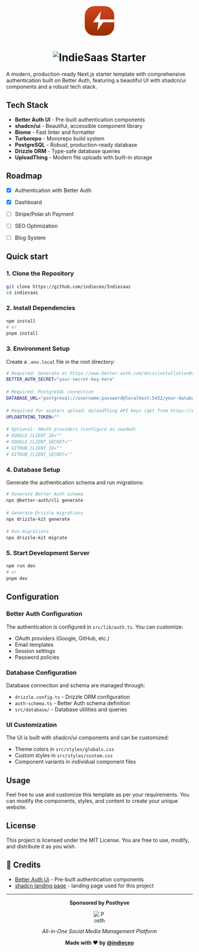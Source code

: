 <div align="center">
  <img src="public/logo.svg" alt="IndieSaas Starter Logo" width="80" height="80">
  <h1>
    <picture>
      <img src="https://readme-typing-svg.demolab.com?font=Poppins&weight=600&size=42&duration=1&pause=1000&color=D14424&center=true&vCenter=true&width=435&lines=IndieSaas+Starter" alt="IndieSaas Starter" />
    </picture>
  </h1>
</div>


A modern, production-ready Next.js starter template with comprehensive authentication built on Better Auth, featuring a beautiful UI with shadcn/ui components and a robust tech stack.

## Tech Stack

- **Better Auth UI** - Pre-built authentication components
- **shadcn/ui** - Beautiful, accessible component library
- **Biome** - Fast linter and formatter
- **Turborepo** - Monorepo build system
- **PostgreSQL** - Robust, production-ready database
- **Drizzle ORM** - Type-safe database queries
- **UploadThing** - Modern file uploads with built-in storage


## Roadmap

- [x] Authentication with Better Auth
- [x] Dashboard
- [ ] Stripe/Polar.sh Payment
- [ ] SEO Optimization
- [ ] Blog System



##  Quick start

### 1. Clone the Repository
```bash
git clone https://github.com/indieceo/Indiesaas
cd indiesaas
```

### 2. Install Dependencies
```bash
npm install
# or
pnpm install
```

### 3. Environment Setup
Create a `.env.local` file in the root directory:

```bash
# Required: Generate at https://www.better-auth.com/docs/installation#set-environment-variables
BETTER_AUTH_SECRET="your-secret-key-here"

# Required: PostgreSQL connection 
DATABASE_URL="postgresql://username:password@localhost:5432/your-database"

# Required for avatars upload: UploadThing API keys (get from https://uploadthing.com/dashboard)
UPLOADTHING_TOKEN="" 

# Optional: OAuth providers (configure as needed)
# GOOGLE_CLIENT_ID=""
# GOOGLE_CLIENT_SECRET=""
# GITHUB_CLIENT_ID=""
# GITHUB_CLIENT_SECRET=""
```

### 4. Database Setup
Generate the authentication schema and run migrations:

```bash
# Generate Better Auth schema
npx @better-auth/cli generate

# Generate Drizzle migrations
npx drizzle-kit generate

# Run migrations
npx drizzle-kit migrate
```

### 5. Start Development Server
```bash
npm run dev
# or
pnpm dev
```

##  Configuration

### Better Auth Configuration
The authentication is configured in `src/lib/auth.ts`. You can customize:
- OAuth providers (Google, GitHub, etc.)
- Email templates
- Session settings
- Password policies

### Database Configuration
Database connection and schema are managed through:
- `drizzle.config.ts` - Drizzle ORM configuration
- `auth-schema.ts` - Better Auth schema definition
- `src/database/` - Database utilities and queries

### UI Customization
The UI is built with shadcn/ui components and can be customized:
- Theme colors in `src/styles/globals.css`
- Custom styles in `src/styles/custom.css`
- Component variants in individual component files


## Usage

Feel free to use and customize this template as per your requirements. You can modify the components, styles, and content to create your unique website.

## License

This project is licensed under the MIT License. You are free to use, modify, and distribute it as you wish.

## 🙏 Credits


- [Better Auth Ui](https://better-auth-ui.com) - Pre-built authentication components
- [shadcn landing page](https://github.com/nobruf/shadcn-landing-page) - landing page used for this project



---

<div align="center" >
  <p><strong>Sponsored by Posthyve</strong></p>
  <a href="https://posthyve.com" style="text-decoration: none; display: inline-flex; align-items: center; gap: 8px;">
    <img src="https://posthyve.com/logo.svg" alt="Posthyve" width="32" height="32">
  </a>
  <p><em>All-in-One Social Media Management Platform</em></p>
</div>

<div align="center">

  **Made with ❤️ by [@indieceo](https://x.com/indieceo)**

</div>
